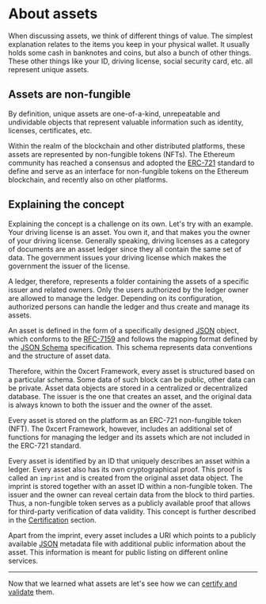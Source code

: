 # About assets

When discussing assets, we think of different things of value. The simplest explanation relates to the items you keep in your physical wallet. It usually holds some cash in banknotes and coins, but also a bunch of other things. These other things like your ID, driving license, social security card, etc. all represent unique assets.

## Assets are non-fungible

By definition, unique assets are one-of-a-kind, unrepeatable and undividable objects that represent valuable information such as identity, licenses, certificates, etc.

Within the realm of the blockchain and other distributed platforms, these assets are represented by non-fungible tokens (NFTs). The Ethereum community has reached a consensus and adopted the [ERC-721](https://github.com/ethereum/EIPs/blob/master/EIPS/eip-721.md) standard to define and serve as an interface for non-fungible tokens on the Ethereum blockchain, and recently also on other platforms.

## Explaining the concept

Explaining the concept is a challenge on its own. Let's try with an example. Your driving license is an asset. You own it, and that makes you the owner of your driving license. Generally speaking, driving licenses as a category of documents are an asset ledger since they all contain the same set of data. The government issues your driving license which makes the government the issuer of the license.

A ledger, therefore, represents a folder containing the assets of a specific issuer and related owners. Only the users authorized by the ledger owner are allowed to manage the ledger. Depending on its configuration, authorized persons can handle the ledger and thus create and manage its assets.

An asset is defined in the form of a specifically designed [JSON](https://en.wikipedia.org/wiki/JSON) object, which conforms to the [RFC-7159](https://tools.ietf.org/html/rfc7159) and follows the mapping format defined by the [JSON Schema](http://json-schema.org/) specification. This schema represents data conventions and the structure of asset data.

Therefore, within the 0xcert Framework, every asset is structured based on a particular schema. Some data of such block can be public, other data can be private. Asset data objects are stored in a centralized or decentralized database. The issuer is the one that creates an asset, and the original data is always known to both the issuer and the owner of the asset.

Every asset is stored on the platform as an ERC-721 non-fungible token (NFT). The 0xcert Framework, however, includes an additional set of functions for managing the ledger and its assets which are not included in the ERC-721 standard.

Every asset is identified by an ID that uniquely describes an asset within a ledger. Every asset also has its own cryptographical proof. This proof is called an `imprint` and is created from the original asset data object. The imprint is stored together with an asset ID within a non-fungible token. The issuer and the owner can reveal certain data from the block to third parties. Thus, a non-fungible token serves as a publicly available proof that allows for third-party verification of data validity. This concept is further described in the [Certification](https://docs.0xcert.org/guide/certification.html) section.

Apart from the imprint, every asset includes a URI which points to a publicly available [JSON](https://en.wikipedia.org/wiki/JSON) metadata file with additional public information about the asset. This information is meant for public listing on different online services.

---

Now that we learned what assets are let's see how we can [certify and validate](https://docs.0xcert.org/guide/certification.html) them.
